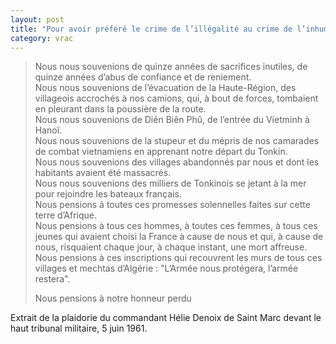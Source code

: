 ```yaml
---
layout: post
title: "Pour avoir préféré le crime de l’illégalité au crime de l’inhumanité"
category: vrac
---
```


> Nous nous souvenions de quinze années de sacrifices inutiles, de quinze années d’abus de confiance et de reniement.  
  Nous nous souvenions de l’évacuation de la Haute-Région, des villageois accrochés à nos camions, qui, à bout de
  forces, tombaient en pleurant dans la poussière de la route.  
  Nous nous souvenions de Diên Biên Phû, de l’entrée du Vietminh à Hanoï.  
  Nous nous souvenions de la stupeur et du mépris de nos camarades de combat vietnamiens en apprenant notre départ
  du Tonkin.  
  Nous nous souvenions des villages abandonnés par nous et dont les habitants avaient été massacrés.  
  Nous nous souvenions des milliers de Tonkinois se jetant à la mer pour rejoindre les bateaux français.  
  Nous pensions à toutes ces promesses solennelles faites sur cette terre d’Afrique.  
  Nous pensions à tous ces hommes, à toutes ces femmes, à tous ces jeunes qui avaient choisi la France à cause de nous
  et qui, à cause de nous, risquaient chaque jour, à chaque instant, une mort affreuse.  
  Nous pensions à ces inscriptions qui recouvrent les murs de tous ces villages et mechtas d’Algérie :
  "L’Armée nous protégera, l’armée restera".
> 
> Nous pensions à notre honneur perdu

Extrait de la plaidorie du commandant Hélie Denoix de Saint Marc devant le haut tribunal militaire, 5 juin 1961.

